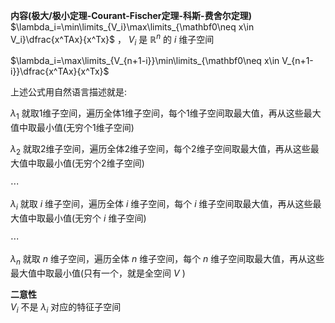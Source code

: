 **内容(极大/极小定理-Courant-Fischer定理-科斯-费舍尔定理)**  
$\lambda_i=\min\limits_{V_i}\max\limits_{\mathbf0\neq x\in V_i}\dfrac{x^TAx}{x^Tx}$ ， $V_i$ 是 $\mathbb R^n$ 的 $i$ 维子空间  
  
$\lambda_i=\max\limits_{V_{n+1-i}}\min\limits_{\mathbf0\neq x\in V_{n+1-i}}\dfrac{x^TAx}{x^Tx}$  
  
上述公式用自然语言描述就是:  
  
$\lambda_1$ 就取1维子空间，遍历全体1维子空间，每个1维子空间取最大值，再从这些最大值中取最小值(无穷个1维子空间)  
  
$\lambda_2$ 就取2维子空间，遍历全体2维子空间，每个2维子空间取最大值，再从这些最大值中取最小值(无穷个2维子空间)  
  
$\cdots$  
  
$\lambda_i$ 就取 $i$ 维子空间，遍历全体 $i$ 维子空间，每个 $i$ 维子空间取最大值，再从这些最大值中取最小值(无穷个 $i$ 维子空间)  
  
$\cdots$  
  
$\lambda_n$ 就取 $n$ 维子空间，遍历全体 $n$ 维子空间，每个 $n$ 维子空间取最大值，再从这些最大值中取最小值(只有一个，就是全空间 $V$ )  
  
**二意性**  
$V_i$ 不是 $\lambda_i$ 对应的特征子空间  
